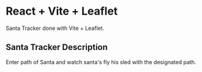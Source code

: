 # React + Vite + Leaflet

Santa Tracker done with Vite + Leaflet.

##  Santa Tracker Description

Enter path of Santa and watch santa's fly his sled with the designated path.

